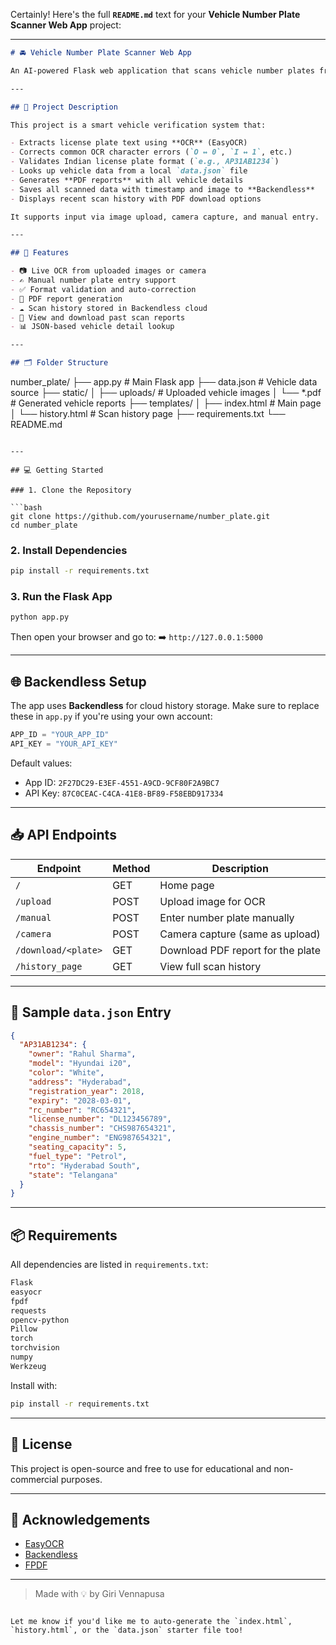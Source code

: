 Certainly! Here's the full **`README.md`** text for your **Vehicle Number Plate Scanner Web App** project:

---

```markdown
# 🚘 Vehicle Number Plate Scanner Web App

An AI-powered Flask web application that scans vehicle number plates from images or camera input using **EasyOCR**, validates the format, fetches vehicle details from a local JSON file, and generates downloadable PDF reports. It also stores scan history using **Backendless**.

---

## 📌 Project Description

This project is a smart vehicle verification system that:

- Extracts license plate text using **OCR** (EasyOCR)
- Corrects common OCR character errors (`O ↔ 0`, `I ↔ 1`, etc.)
- Validates Indian license plate format (`e.g., AP31AB1234`)
- Looks up vehicle data from a local `data.json` file
- Generates **PDF reports** with all vehicle details
- Saves all scanned data with timestamp and image to **Backendless**
- Displays recent scan history with PDF download options

It supports input via image upload, camera capture, and manual entry.

---

## 🔧 Features

- 📷 Live OCR from uploaded images or camera
- ✍️ Manual number plate entry support
- ✅ Format validation and auto-correction
- 📄 PDF report generation
- ☁️ Scan history stored in Backendless cloud
- 🧾 View and download past scan reports
- 📊 JSON-based vehicle detail lookup

---

## 🗂️ Folder Structure

```

number\_plate/
├── app.py                  # Main Flask app
├── data.json               # Vehicle data source
├── static/
│   ├── uploads/            # Uploaded vehicle images
│   └── \*.pdf               # Generated vehicle reports
├── templates/
│   ├── index.html          # Main page
│   └── history.html        # Scan history page
├── requirements.txt
└── README.md

````

---

## 💻 Getting Started

### 1. Clone the Repository

```bash
git clone https://github.com/yourusername/number_plate.git
cd number_plate
````

### 2. Install Dependencies

```bash
pip install -r requirements.txt
```

### 3. Run the Flask App

```bash
python app.py
```

Then open your browser and go to:
➡️ `http://127.0.0.1:5000`

---

## 🌐 Backendless Setup

The app uses **Backendless** for cloud history storage.
Make sure to replace these in `app.py` if you're using your own account:

```python
APP_ID = "YOUR_APP_ID"
API_KEY = "YOUR_API_KEY"
```

Default values:

* App ID: `2F27DC29-E3EF-4551-A9CD-9CF80F2A9BC7`
* API Key: `87C0CEAC-C4CA-41E8-BF89-F58EBD917334`

---

## 📥 API Endpoints

| Endpoint            | Method | Description                       |
| ------------------- | ------ | --------------------------------- |
| `/`                 | GET    | Home page                         |
| `/upload`           | POST   | Upload image for OCR              |
| `/manual`           | POST   | Enter number plate manually       |
| `/camera`           | POST   | Camera capture (same as upload)   |
| `/download/<plate>` | GET    | Download PDF report for the plate |
| `/history_page`     | GET    | View full scan history            |

---

## 📄 Sample `data.json` Entry

```json
{
  "AP31AB1234": {
    "owner": "Rahul Sharma",
    "model": "Hyundai i20",
    "color": "White",
    "address": "Hyderabad",
    "registration_year": 2018,
    "expiry": "2028-03-01",
    "rc_number": "RC654321",
    "license_number": "DL123456789",
    "chassis_number": "CHS987654321",
    "engine_number": "ENG987654321",
    "seating_capacity": 5,
    "fuel_type": "Petrol",
    "rto": "Hyderabad South",
    "state": "Telangana"
  }
}
```

---

## 📦 Requirements

All dependencies are listed in `requirements.txt`:

```txt
Flask
easyocr
fpdf
requests
opencv-python
Pillow
torch
torchvision
numpy
Werkzeug
```

Install with:

```bash
pip install -r requirements.txt
```

---

## 📜 License

This project is open-source and free to use for educational and non-commercial purposes.

---

## 🤝 Acknowledgements

* [EasyOCR](https://github.com/JaidedAI/EasyOCR)
* [Backendless](https://backendless.com/)
* [FPDF](https://pyfpdf.readthedocs.io/)

---

> Made with 💡 by Giri Vennapusa

```

Let me know if you'd like me to auto-generate the `index.html`, `history.html`, or the `data.json` starter file too!
```
